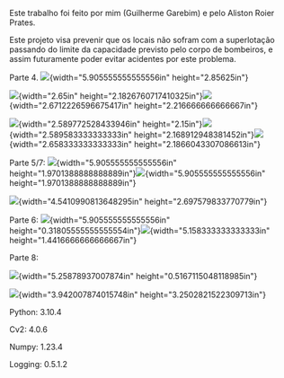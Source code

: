 Este trabalho foi feito por mim (Guilherme Garebim) e pelo Aliston Roier
Prates.

Este projeto visa prevenir que os locais não sofram com a superlotação
passando do limite da capacidade previsto pelo corpo de bombeiros, e
assim futuramente poder evitar acidentes por este problema.

Parte 4. ![](media/image1.png){width="5.905555555555556in"
height="2.85625in"}

![](media/image2.png){width="2.65in"
height="2.1826760717410325in"}![](media/image3.png){width="2.6712226596675417in"
height="2.216666666666667in"}

![](media/image4.png){width="2.589772528433946in"
height="2.15in"}![](media/image5.png){width="2.589583333333333in"
height="2.168912948381452in"}![](media/image6.png){width="2.658333333333333in"
height="2.1866043307086613in"}

Parte 5/7: ![](media/image7.png){width="5.905555555555556in"
height="1.9701388888888889in"}![](media/image7.png){width="5.905555555555556in"
height="1.9701388888888889in"}

![](media/image8.png){width="4.5410990813648295in"
height="2.697579833770779in"}

Parte 6: ![](media/image9.png){width="5.905555555555556in"
height="0.31805555555555554in"}![](media/image10.jpeg){width="5.158333333333333in"
height="1.4416666666666667in"}

Parte 8:

![](media/image11.png){width="5.25878937007874in"
height="0.5167115048118985in"}

![](media/image12.png){width="3.942007874015748in"
height="3.2502821522309713in"}

Python: 3.10.4

Cv2: 4.0.6

Numpy: 1.23.4

Logging: 0.5.1.2

